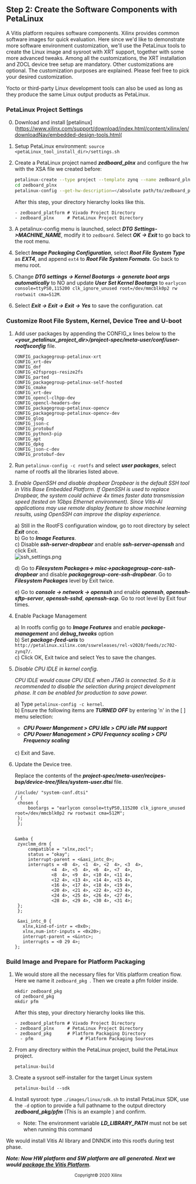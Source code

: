 ## Step 2: Create the Software Components with PetaLinux

A Vitis platform requires software components. Xilinx provides common software images for quick evaluation. Here since we'd like to demonstrate more software environment customization, we'll use the PetaLinux tools to create the Linux image and sysroot with XRT support, together with some more advanced tweaks. Among all the customizations, the XRT installation and ZOCL device tree setup are mandatory. Other customizations are optional. The customization purposes are explained. Please feel free to pick your desired customization.

Yocto or third-party Linux development tools can also be used as long as they produce the same Linux output products as PetaLinux.

### PetaLinux Project Settings

0. Download and install [petalinux](https://www.xilinx.com/support/download/index.html/content/xilinx/en/downloadNav/embedded-design-tools.html(

1. Setup PetaLinux environment: `source <petaLinux_tool_install_dir>/settings.sh`

2. Create a PetaLinux project named ***zedboard_plnx*** and configure the hw with the XSA file we created before:

   ```bash
   petalinux-create --type project --template zynq --name zedboard_plnx
   cd zedboard_plnx
   petalinux-config --get-hw-description=</absolute path/to/zedboard_platform/>
   ```

   After this step, your directory hierarchy looks like this.

   ```
   - zedboard_platform # Vivado Project Directory
   - zedboard_plnx     # PetaLinux Project Directory
   ```

3. A petalinux-config menu is launched, select ***DTG Settings->MACHINE_NAME***, modify it to ```zedboard```. Select ***OK -> Exit*** to go back to the root menu.

4. Select ***Image Packaging Configuration***, select ***Root File System Type*** as ***EXT4***, and append `ext4` to ***Root File System Formats***. Go back to menu root.

5. Change ***DTG settings -> Kernel Bootargs -> generate boot args automatically*** to NO and update ***User Set Kernel Bootargs*** to `earlycon console=ttyPS0,115200 clk_ignore_unused root=/dev/mmcblk0p2 rw rootwait cma=512M`. 

6. Select ***Exit -> Exit -> Exit -> Yes*** to save the configuration.
cat 

### Customize Root File System, Kernel, Device Tree and U-boot

1. Add user packages by appending the CONFIG_x lines below to the ***<your_petalinux_project_dir>/project-spec/meta-user/conf/user-rootfsconfig*** file.

    ```
   CONFIG_packagegroup-petalinux-xrt
   CONFIG_xrt-dev
   CONFIG_dnf
   CONFIG_e2fsprogs-resize2fs
   CONFIG_parted
   CONFIG_packagegroup-petalinux-self-hosted
   CONFIG_cmake
   CONFIG_xrt-dev
   CONFIG_opencl-clhpp-dev
   CONFIG_opencl-headers-dev
   CONFIG_packagegroup-petalinux-opencv
   CONFIG_packagegroup-petalinux-opencv-dev
   CONFIG_glog
   CONFIG_json-c
   CONFIG_protobuf
   CONFIG_python3-pip
   CONFIG_apt
   CONFIG_dpkg
   CONFIG_json-c-dev
   CONFIG_protobuf-dev
    ```

2. Run ```petalinux-config -c rootfs``` and select ***user packages***, select name of rootfs all the libraries listed above.

3. *Enable OpenSSH and disable dropbear*
   *Dropbear is the default SSH tool in Vitis Base Embedded Platform. If OpenSSH is used to replace Dropbear, the system could achieve 4x times faster data transmission speed (tested on 1Gbps Ethernet environment). Since Vitis-AI applications may use remote display feature to show machine learning results, using OpenSSH can improve the display experience.*

   a) Still in the RootFS configuration window, go to root directory by select ***Exit*** once.</br>
   b) Go to ***Image Features***.</br>
   c) Disable ***ssh-server-dropbear*** and enable ***ssh-server-openssh*** and click Exit.</br>
   ![ssh_settings.png](./images/ssh_settings.png)

    d) Go to ***Filesystem Packages-> misc->packagegroup-core-ssh-dropbear*** and disable ***packagegroup-core-ssh-dropbear***. Go to ***Filesystem Packages*** level by Exit twice.

    e) Go to ***console  -> network -> openssh*** and enable ***openssh***, ***openssh-sftp-server***, ***openssh-sshd***, ***openssh-scp***. Go to root level by Exit four times.

4. Enable Package Management

    a) In rootfs config go to ***Image Features*** and enable ***package-management*** and ***debug_tweaks*** option </br>
    b) Set ***package-feed-uris*** to `http://petalinux.xilinx.com/sswreleases/rel-v2020/feeds/zc702-zynq7/`. </br>
    c) Click OK, Exit twice and select Yes to save the changes.

5. *Disable CPU IDLE in kernel config.*

   *CPU IDLE would cause CPU IDLE when JTAG is connected. So it is recommended to disable the selection during project development phase. It can be enabled for production to save power.*</br>
   
   a) Type ```petalinux-config -c kernel```.</br>
   b) Ensure the following items are ***TURNED OFF*** by entering 'n' in the [ ] menu selection: </br>

   - ***CPU Power Mangement > CPU Idle > CPU idle PM support***
   - ***CPU Power Management > CPU Frequency scaling > CPU Frequency scaling***
   </br>
   c) Exit and Save.

6. Update the Device tree.

   Replace the contents of the ***project-spec/meta-user/recipes-bsp/device-tree/files/system-user.dtsi*** file.
   ```
   /include/ "system-conf.dtsi"
   / {
	chosen {
		bootargs = "earlycon console=ttyPS0,115200 clk_ignore_unused root=/dev/mmcblk0p2 rw rootwait cma=512M";
	};
    };


   &amba {
	zyxclmm_drm {
		compatible = "xlnx,zocl";
		status = "okay";
		interrupt-parent = <&axi_intc_0>;
		interrupts = <0  4>, <1  4>, <2  4>, <3  4>,
			     <4  4>, <5  4>, <6  4>, <7  4>,
			     <8  4>, <9  4>, <10 4>, <11 4>,
			     <12 4>, <13 4>, <14 4>, <15 4>,
			     <16 4>, <17 4>, <18 4>, <19 4>,
			     <20 4>, <21 4>, <22 4>, <23 4>,
			     <24 4>, <25 4>, <26 4>, <27 4>,
			     <28 4>, <29 4>, <30 4>, <31 4>;
	};
    };

    &axi_intc_0 {
      xlnx,kind-of-intr = <0x0>;
      xlnx,num-intr-inputs = <0x20>;
      interrupt-parent = <&intc>;
      interrupts = <0 29 4>;
   };
   ```

### Build Image and Prepare for Platform Packaging

1. We would store all the necessary files for Vitis platform creation flow. Here we name it ```zedboard_pkg ```. Then we create a pfm folder inside. 

   ```
   mkdir zedboard_pkg
   cd zedboard_pkg
   mkdir pfm
   ```

   After this step, your directory hierarchy looks like this.

   ```
   - zedboard_platform # Vivado Project Directory
   - zedboard_plnx     # PetaLinux Project Directory
   - zedboard_pkg      # Platform Packaging Directory
     - pfm                  # Platform Packaging Sources
   ```

2. From any directory within the PetaLinux project, build the PetaLinux project.

   ```
   petalinux-build
   ```

3. Create a sysroot self-installer for the target Linux system

   ```
   petalinux-build --sdk
   ```

4. Install sysroot: type ```./images/linux/sdk.sh``` to install PetaLinux SDK, use the `-d` option to provide a full pathname to the output directory ***zedboard_pkg/pfm*** (This is an example ) and confirm.

   - Note: The environment variable ***LD_LIBRARY_PATH*** must not be set when running this command

We would install Vitis AI library and DNNDK into this rootfs during test phase.

***Note: Now HW platform and SW platform are all generated. Next we would [package the Vitis Platform](step3.md).***

<p align="center"><sup>Copyright&copy; 2020 Xilinx</sup></p>
